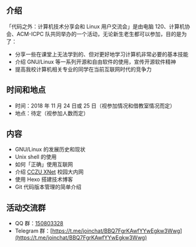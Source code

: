 ## 介绍

「代码之外：计算机技术分享会和 Linux 用户交流会」是由电脑 120、计算机协会、ACM-ICPC 队共同举办的一个活动，无论新生老生都可以参加，目的是为了：

- 分享一些在课堂上无法学到的、但对更好地学习计算机非常必要的基本技能
- 介绍 GNU/Linux 等一系列开源和自由软件的使用，宣传开源软件精神
- 提高我校计算机相关专业的同学在当前互联网时代的竞争力

## 时间和地点

- 时间：2018 年 11 月 24 日或 25 日（视参加情况和借教室情况而定）
- 地点：待定（视参加人数而定）

## 内容

- GNU/Linux 的发展历史和现状
- Unix shell 的使用
- 如何「正确」使用互联网
- 介绍 [CCZU XNet](https://xnet.cczu.org) 校园大内网
- 使用 Hexo 搭建技术博客
- Git 代码版本管理的简单介绍

## 活动交流群

- QQ 群：[150803328](http://qm.qq.com/cgi-bin/qm/qr?k=B3WCsmaAQEubvR0buFXbCVpiwNCHHk79)
- Telegram 群：[https://t.me/joinchat/BBQ7FgrKAwfYYwEgkw3Wwg](https://t.me/joinchat/BBQ7FgrKAwfYYwEgkw3Wwg)
